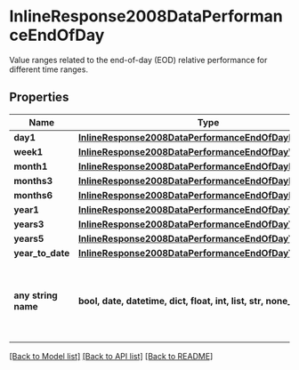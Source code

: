 # InlineResponse2008DataPerformanceEndOfDay

Value ranges related to the end-of-day (EOD) relative performance for different time ranges.

## Properties
Name | Type | Description | Notes
------------ | ------------- | ------------- | -------------
**day1** | [**InlineResponse2008DataPerformanceEndOfDayDay1**](InlineResponse2008DataPerformanceEndOfDayDay1.md) |  | [optional] 
**week1** | [**InlineResponse2008DataPerformanceEndOfDayWeek1**](InlineResponse2008DataPerformanceEndOfDayWeek1.md) |  | [optional] 
**month1** | [**InlineResponse2008DataPerformanceEndOfDayMonth1**](InlineResponse2008DataPerformanceEndOfDayMonth1.md) |  | [optional] 
**months3** | [**InlineResponse2008DataPerformanceEndOfDayMonths3**](InlineResponse2008DataPerformanceEndOfDayMonths3.md) |  | [optional] 
**months6** | [**InlineResponse2008DataPerformanceEndOfDayMonths6**](InlineResponse2008DataPerformanceEndOfDayMonths6.md) |  | [optional] 
**year1** | [**InlineResponse2008DataPerformanceEndOfDayYear1**](InlineResponse2008DataPerformanceEndOfDayYear1.md) |  | [optional] 
**years3** | [**InlineResponse2008DataPerformanceEndOfDayYears3**](InlineResponse2008DataPerformanceEndOfDayYears3.md) |  | [optional] 
**years5** | [**InlineResponse2008DataPerformanceEndOfDayYears5**](InlineResponse2008DataPerformanceEndOfDayYears5.md) |  | [optional] 
**year_to_date** | [**InlineResponse2008DataPerformanceEndOfDayYearToDate**](InlineResponse2008DataPerformanceEndOfDayYearToDate.md) |  | [optional] 
**any string name** | **bool, date, datetime, dict, float, int, list, str, none_type** | any string name can be used but the value must be the correct type | [optional]

[[Back to Model list]](../README.md#documentation-for-models) [[Back to API list]](../README.md#documentation-for-api-endpoints) [[Back to README]](../README.md)


